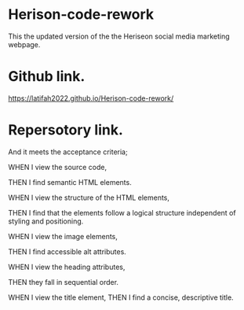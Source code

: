 # Herison-code-rework

This the updated version of the the Heriseon social media marketing webpage. 

# Github link.

https://latifah2022.github.io/Herison-code-rework/

# Repersotory link.



 And it meets the acceptance criteria;

WHEN I view the source code,

THEN I find semantic HTML elements.

WHEN I view the structure of the HTML elements,

THEN I find that the elements follow a logical structure independent of styling and positioning.

WHEN I view the image elements,

THEN I find accessible alt attributes.

WHEN I view the heading attributes,

THEN they fall in sequential order.

WHEN I view the title element,
THEN I find a concise, descriptive title. 


